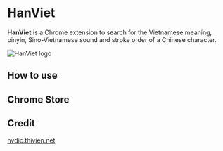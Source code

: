 # HanViet

**HanViet** is a Chrome extension to search for the Vietnamese meaning, pinyin, Sino-Vietnamese sound and stroke order of a Chinese character.

![HanViet logo](https://i.imgur.com/eaFnsd5.png)

## How to use

## Chrome Store

## Credit
[hvdic.thivien.net](hvdic.thivien.net)
